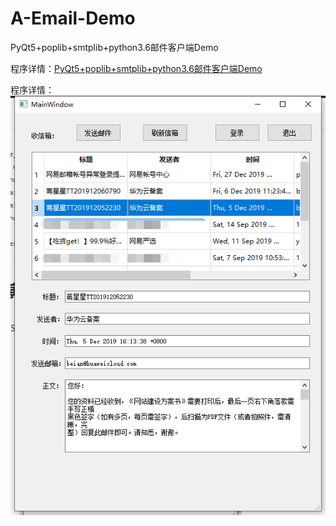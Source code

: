 # A-Email-Demo
PyQt5+poplib+smtplib+python3.6邮件客户端Demo

程序详情：[PyQt5+poplib+smtplib+python3.6邮件客户端Demo](http://mybules.com/?p=237)

程序详情： <br>
![sdf](apps/image-5.png)
